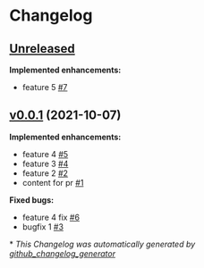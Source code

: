 # Changelog

## [Unreleased](https://github.com/tigerfish-tech/changelog-flow/tree/HEAD)

**Implemented enhancements:**

- feature 5 [\#7](https://github.com/tigerfish-tech/changelog-flow/pull/7)

## [v0.0.1](https://github.com/tigerfish-tech/changelog-flow/tree/v0.0.1) (2021-10-07)

**Implemented enhancements:**

- feature 4 [\#5](https://github.com/tigerfish-tech/changelog-flow/pull/5)
- feature 3 [\#4](https://github.com/tigerfish-tech/changelog-flow/pull/4)
- feature 2 [\#2](https://github.com/tigerfish-tech/changelog-flow/pull/2)
- content for pr [\#1](https://github.com/tigerfish-tech/changelog-flow/pull/1)

**Fixed bugs:**

- feature 4 fix [\#6](https://github.com/tigerfish-tech/changelog-flow/pull/6)
- bugfix 1 [\#3](https://github.com/tigerfish-tech/changelog-flow/pull/3)



\* *This Changelog was automatically generated by [github_changelog_generator](https://github.com/github-changelog-generator/github-changelog-generator)*
